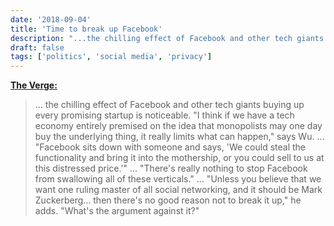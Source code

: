```yaml
---
date: '2018-09-04'
title: 'Time to break up Facebook'
description: "...the chilling effect of Facebook and other tech giants buying up every promising startup is noticeable. 'I think if we have a tech economy entirely premised on the idea that monopolists may one day buy the underlying thing, it really limits what can happen,' says Wu."
draft: false
tags: ['politics', 'social media', 'privacy']
---
```


**[The Verge:](https://www.theverge.com/2018/9/4/17816572/tim-wu-facebook-regulation-interview-curse-of-bigness-antitrust)**

> ... the chilling effect of Facebook and other tech giants buying up every promising startup is noticeable. "I think if we have a tech economy entirely premised on the idea that monopolists may one day buy the underlying thing, it really limits what can happen," says Wu.<!-- excerpt -->
> ...
> "Facebook sits down with someone and says, 'We could steal the functionality and bring it into the mothership, or you could sell to us at this distressed price.'"
> ...
> "There's really nothing to stop Facebook from swallowing all of these verticals."
> ...
> "Unless you believe that we want one ruling master of all social networking, and it should be Mark Zuckerberg… then there's no good reason not to break it up," he adds. "What's the argument against it?"
